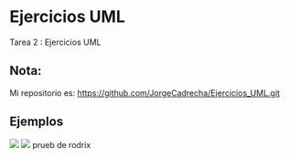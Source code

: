 # Ejercicios UML
Tarea 2 : Ejercicios UML

## Nota:
Mi repositorio es: https://github.com/JorgeCadrecha/Ejercicios_UML.git

## Ejemplos
<img src="https://www.plantuml.com/plantuml/svg/POz1IiKm48RtEKNeLX1YSHCGMcftwi8R3CbGKoQ9J9A5YeVfMNenGx2yFjxo_vFluvyXPU1SF0b3a98qIa-EJQ4eVyITd295ba-oUyE5OrURPxTl7ZF7sYeXViK_o4g_eydx5fO3VebXSRdO-hElSGpcep0qxcm6Xh12Tr6P1pqLi0psngFk7y_i-5te1ABICxdFXDVRHm_iYDhyUKNv2b_jeJyoXfRREGC6Mppz0G00">

<img src="https://www.plantuml.com/plantuml/svg/jP71QXin443l-ehftWrT5_TMS35kCTYmrANtiJJU2hIQPII5X92lo1Vac4CE-ORziKYxIGWX9X38zStCldre6I9AJ9rJN-9_wWZqnO6bLTfX2B1AQ8J1ThtBCny3R5EBKbygWDbV6vDZ-07L5k6tPStUO5KcFrU5reklts06zQB-Ni5uGDfRZNasN3lYWlRfC8l3xHFV7rE7SPfmpn8fmnqQ4WH3CDmux7WqfCWogeazYc4m2F-irtRyWNMkAYpdi3yZ2PPztlv3RN8eIgchAJ2JtXKrdKVovcJm_BE26-irEJG8ONIUAlVSediPRYXaFMjh-FtWqhlnaUI8cfwViDp1neUOi_IqN-rIeF4pQmUDeE4n3rOs6JHbeK6nOO8D3dUXi5-2Nbkir1kU-GSzELsiUILQXnw7-qUHMf8tgNCF">
prueb de rodrix
